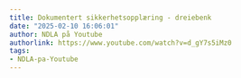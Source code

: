 ```yaml
---
title: Dokumentert sikkerhetsopplæring - dreiebenk
date: "2025-02-10 16:06:01"
author: NDLA på Youtube
authorlink: https://www.youtube.com/watch?v=d_gY7s5iMz0
tags:
- NDLA-pa-Youtube
---
```


